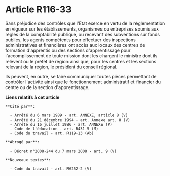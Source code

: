 # Article R116-33

Sans préjudice des contrôles que l'Etat exerce en vertu de la réglementation en vigueur sur les établissements, organismes ou
entreprises soumis aux règles de la comptabilité publique, ou recevant des subventions sur fonds publics, les agents
compétents pour effectuer des inspections administratives et financières ont accès aux locaux des centres de formation
d'apprentis ou des sections d'apprentissage pour l'accomplissement de toute mission dont les chargent le ministre dont ils
relèvent ou le préfet de région ainsi que, pour les centres et les sections relevant de la région, le président du conseil
régional.

Ils peuvent, en outre, se faire communiquer toutes pièces permettant de contrôler l'activité ainsi que le fonctionnement
administratif et financier du centre ou de la section d'apprentissage.

**Liens relatifs à cet article**

	**Cité par**:

	  - Arrêté du 6 mars 1989 - art. ANNEXE, article 8 (V)
	  - Arrêté du 21 décembre 1994 - art. Annexe art. 8 (V)
	  - Arrêté du 16 juillet 1986 - art. ANNEXE (P)
	  - Code de l'éducation - art. R431-5 (M)
	  - Code du travail - art. R119-13 (Ab)

	**Abrogé par**:

	  - Décret n°2008-244 du 7 mars 2008 - art. 9 (V)

	**Nouveaux textes**:

	  - Code du travail - art. R6252-2 (V)
